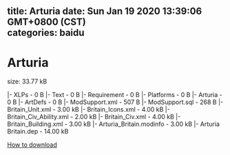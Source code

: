 
title: Arturia
date: Sun Jan 19 2020 13:39:06 GMT+0800 (CST)    
categories: baidu
---

# Arturia
size: 33.77 kB
 
 
|- XLPs - 0 B
|- Text - 0 B
|- Requirement - 0 B
|- Platforms - 0 B
|- Arturia - 0 B
|- ArtDefs - 0 B
|- ModSupport.xml - 507 B
|- ModSupport.sql - 268 B
|- Britain_Unit.xml - 3.00 kB
|- Britain_Icons.xml - 4.00 kB
|- Britain_Civ_Ability.xml - 2.00 kB
|- Britain_Civ.xml - 4.00 kB
|- Britain_Building.xml - 3.00 kB
|- Arturia_Britain.modinfo - 3.00 kB
|- Arturia Britain.dep - 14.00 kB

[How to download](https://bpcam.bemobtrk.com/go/2ceec3aa-1ca2-46d6-b9ff-aaa5c184517c?jno=291)
